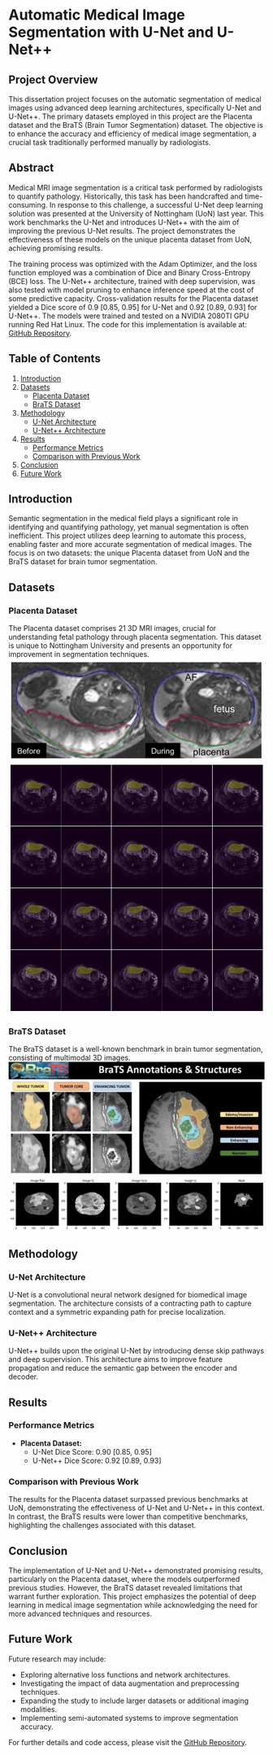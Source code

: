 # Automatic Medical Image Segmentation with U-Net and U-Net++

## Project Overview

This dissertation project focuses on the automatic segmentation of medical images using advanced deep learning architectures, specifically U-Net and U-Net++. The primary datasets employed in this project are the Placenta dataset and the BraTS (Brain Tumor Segmentation) dataset. The objective is to enhance the accuracy and efficiency of medical image segmentation, a crucial task traditionally performed manually by radiologists.

## Abstract

Medical MRI image segmentation is a critical task performed by radiologists to quantify pathology. Historically, this task has been handcrafted and time-consuming. In response to this challenge, a successful U-Net deep learning solution was presented at the University of Nottingham (UoN) last year. This work benchmarks the U-Net and introduces U-Net++ with the aim of improving the previous U-Net results. The project demonstrates the effectiveness of these models on the unique placenta dataset from UoN, achieving promising results.

The training process was optimized with the Adam Optimizer, and the loss function employed was a combination of Dice and Binary Cross-Entropy (BCE) loss. The U-Net++ architecture, trained with deep supervision, was also tested with model pruning to enhance inference speed at the cost of some predictive capacity. Cross-validation results for the Placenta dataset yielded a Dice score of 0.9 [0.85, 0.95] for U-Net and 0.92 [0.89, 0.93] for U-Net++. The models were trained and tested on a NVIDIA 2080TI GPU running Red Hat Linux. The code for this implementation is available at: [GitHub Repository](https://github.com/manuelhz/dissertation).

## Table of Contents

1. [Introduction](#introduction)
2. [Datasets](#datasets)
   - [Placenta Dataset](#placenta-dataset)
   - [BraTS Dataset](#brats-dataset)
3. [Methodology](#methodology)
   - [U-Net Architecture](#u-net-architecture)
   - [U-Net++ Architecture](#u-net++-architecture)
4. [Results](#results)
   - [Performance Metrics](#performance-metrics)
   - [Comparison with Previous Work](#comparison-with-previous-work)
5. [Conclusion](#conclusion)
6. [Future Work](#future-work)

## Introduction

Semantic segmentation in the medical field plays a significant role in identifying and quantifying pathology, yet manual segmentation is often inefficient. This project utilizes deep learning to automate this process, enabling faster and more accurate segmentation of medical images. The focus is on two datasets: the unique Placenta dataset from UoN and the BraTS dataset for brain tumor segmentation.

## Datasets

### Placenta Dataset
The Placenta dataset comprises 21 3D MRI images, crucial for understanding fetal pathology through placenta segmentation. This dataset is unique to Nottingham University and presents an opportunity for improvement in segmentation techniques.
![](https://github.com/manuelhz/dissertation/blob/main/placenta.png)
![](https://github.com/manuelhz/dissertation/blob/main/placenta2.png)

### BraTS Dataset
The BraTS dataset is a well-known benchmark in brain tumor segmentation, consisting of multimodal 3D images.
![](https://github.com/manuelhz/dissertation/blob/main/brats.png)
![](https://github.com/manuelhz/dissertation/blob/main/brrain2.png)
## Methodology

### U-Net Architecture
U-Net is a convolutional neural network designed for biomedical image segmentation. The architecture consists of a contracting path to capture context and a symmetric expanding path for precise localization.

### U-Net++ Architecture
U-Net++ builds upon the original U-Net by introducing dense skip pathways and deep supervision. This architecture aims to improve feature propagation and reduce the semantic gap between the encoder and decoder.

## Results

### Performance Metrics
- **Placenta Dataset:**
  - U-Net Dice Score: 0.90 [0.85, 0.95]
  - U-Net++ Dice Score: 0.92 [0.89, 0.93]

### Comparison with Previous Work
The results for the Placenta dataset surpassed previous benchmarks at UoN, demonstrating the effectiveness of U-Net and U-Net++ in this context. In contrast, the BraTS results were lower than competitive benchmarks, highlighting the challenges associated with this dataset.

## Conclusion

The implementation of U-Net and U-Net++ demonstrated promising results, particularly on the Placenta dataset, where the models outperformed previous studies. However, the BraTS dataset revealed limitations that warrant further exploration. This project emphasizes the potential of deep learning in medical image segmentation while acknowledging the need for more advanced techniques and resources.

## Future Work

Future research may include:
- Exploring alternative loss functions and network architectures.
- Investigating the impact of data augmentation and preprocessing techniques.
- Expanding the study to include larger datasets or additional imaging modalities.
- Implementing semi-automated systems to improve segmentation accuracy.

For further details and code access, please visit the [GitHub Repository](https://github.com/manuelhz/dissertation).
